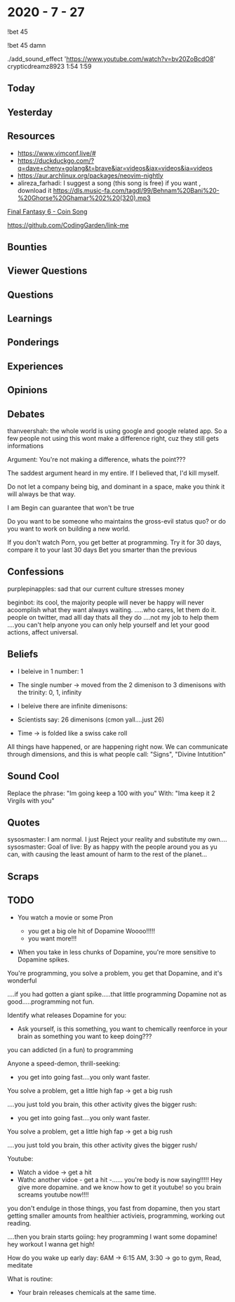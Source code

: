 # 2020 - 7 - 27

!bet 45

!bet 45 damn

./add_sound_effect 'https://www.youtube.com/watch?v=bv20ZoBcdO8' crypticdreamz8923 1:54 1:59




## Today

## Yesterday

## Resources

- https://www.vimconf.live/#
- https://duckduckgo.com/?q=dave+cheny+golang&t=brave&iar=videos&iax=videos&ia=videos
- https://aur.archlinux.org/packages/neovim-nightly
- alireza_farhadi: I suggest a song (this song is free) if you want , download it https://dls.music-fa.com/tagdl/99/Behnam%20Bani%20-%20Ghorse%20Ghamar%202%20(320).mp3

[Final Fantasy 6 -  Coin Song](https://www.youtube.com/watch?v=J4_ewaO7SA4)

https://github.com/CodingGarden/link-me



## Bounties

## Viewer Questions

## Questions

## Learnings

## Ponderings

## Experiences

## Opinions

## Debates

thanveershah: the whole world is using google and google related app. So a few
people not using this wont make a difference right, cuz they still gets
informations

Argument: You're not making a difference, whats the point???

The saddest argument heard in my entire.
If I believed that, I'd kill myself.

Do not let a company being big, and dominant in a space, make you think
it will always be that way.


I am Begin can guarantee that won't be true

Do you want to be someone who maintains the gross-evil status quo?
or do you want to work on building a new world.

If you don't watch Porn, you get better at programming.
Try it for 30 days,
compare it to your last 30 days
Bet you smarter than the previous

## Confessions

purplepinapples: sad that our current culture stresses money

beginbot: its cool, the majority people will never be happy
  will never acoomplish what they want
  always waiting.
  .....who cares, let them do it.
  people on twitter, mad alll day
  thats all they do
  ....not my job to help them
  ....you can't help anyone
  you can only help yourself
  and let your good actions,
  affect universal.

## Beliefs

- I beleive in 1 number: 1

- The single number -> moved from the 2 dimenison to 3 dimenisons
with the trinity: 0, 1, infinity

- I beleive there are infinite dimenisons:
- Scientists say: 26 dimenisons (cmon yall....just 26)

- Time -> is folded like a swiss cake roll

All things have happened, or are happening right now.
We can communicate through dimensions,
and this is what people call: "Signs", "Divine Intutition"


## Sound Cool

Replace the phrase: "Im going keep a 100 with you"
With:               "Ima keep it 2 Virgils with you"



## Quotes

sysosmaster: I am normal. I just Reject your reality and substitute my own....
sysosmaster: Goal of live: By as happy with the people around you as yu can, with causing the least amount of harm to the rest of the planet...

## Scraps

## TODO

- You watch a movie or some Pron
  - you get a big ole hit of Dopamine
    Woooo!!!!!
  - you want more!!!

- When you take in less chunks of Dopamine,
you're more sensitive to Dopamine spikes.

You're programming, you solve a problem,
you get that Dopamine, and it's wonderful

....if you had gotten a giant spike.....that little programming
Dopamine not as good.....programming not fun.

Identify what releases Dopamine for you:

- Ask yourself, is this something, you want to chemically
  reenforce in your brain as something you want to keep doing???

you can addicted (in a fun) to programming

Anyone a speed-demon, thrill-seeking:

- you get into going fast....you only want faster.


You solve a problem, get a little high
fap -> get a big rush



....you just told you brain, this other activity gives the bigger rush:

- you get into going fast....you only want faster.


You solve a problem, get a little high
fap -> get a big rush

....you just told you brain, this other activity gives the bigger rush/

Youtube:

- Watch a vidoe -> get a hit
- Wathc another vidoe - get a hit
-...... you're body is now saying!!!!! Hey give more dopamine.
    and we know how to get it youtube!
    so you brain screams youtube now!!!!

you don't endulge in those things,
you fast from dopamine,
then you start getting smaller amounts from healthier
activieis, programming, working out reading.


....then you brain starts goiing: hey programming I want some dopamine!
hey workout I wanna get high!

How do you wake up early day: 6AM -> 6:15 AM, 3:30 -> go to gym, Read, meditate

What is routine:
  - Your brain releases chemicals at the same time.
